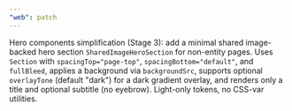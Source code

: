 ```yaml
---
"web": patch
---
```


Hero components simplification (Stage 3): add a minimal shared image-backed hero section `SharedImageHeroSection` for non-entity pages. Uses `Section` with `spacingTop="page-top"`, `spacingBottom="default"`, and `fullBleed`, applies a background via `backgroundSrc`, supports optional `overlayTone` (default "dark") for a dark gradient overlay, and renders only a title and optional subtitle (no eyebrow). Light-only tokens, no CSS-var utilities.
